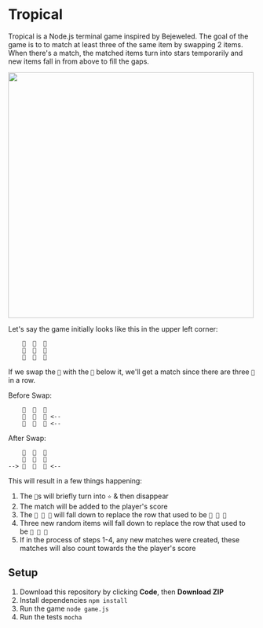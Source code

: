 # Tropical
Tropical is a Node.js terminal game inspired by Bejeweled. The goal of the game is to to match at least three of the same item by swapping 2 items. When there's a match, the matched items turn into stars temporarily and new items fall in from above to fill the gaps.

<img src="https://storage.googleapis.com/frankie-esparza-portfolio/gifs/tropical.gif" width="500">

Let's say the game initially looks like this in the upper left corner: 
```
    🍉  🥝  🍓
    🍓  🥥  🥥
    🥥  🥥  🍓
```

If we swap the `🥥` with the `🍓` below it, we'll get a match since there are three `🥥` in a row.

Before Swap:               
```
    🍉  🥝  🍓             
    🍓  🥥  🥥 <--         
    🥥  🥥  🍓 <--     
```

After Swap: 
```
    🍉  🥝  🍓
    🍓  🥥  🍓
--> 🥥  🥥  🥥 <--
```

This will result in a few things happening:
1) The `🥥`s will briefly turn into `⭐️` & then disappear
2) The match will be added to the player's score
3) The `🍓 🥥 🍓` will fall down to replace the row that used to be `🥥 🥥 🥥`
4) Three new random items will fall down to replace the row that used to be `🍓 🥥 🍓`
5) If in the process of steps 1-4, any new matches were created, these matches will also count towards the the player's score

## Setup
1. Download this repository by clicking **Code**, then **Download ZIP**
2. Install dependencies `npm install`
3. Run the game `node game.js`
4. Run the tests `mocha`
